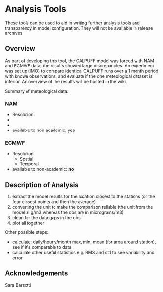 # Analysis Tools

These tools can be used to aid in writing further analysis tools and transparency in model configuration. They will not be available in release archives

## Overview

As part of developing this tool, the CALPUFF model was forced with NAM and ECMWF data, the results showed large discrepancies. An experiment was set up (IMO) to compare identical CALPUFF runs over a 1 month period with known observations, and evaluate if the one meteological dataset is inferior. An overview of the results will be hosted in the wiki.

Summary of meteological data:

### NAM

* Resolution:
 *
 *
* available to non academic: yes


### ECMWF

* Resolution
  * Spatial
  * Temporal
* available to non-academic: **no**

## Description of Analysis

1. extract the model results for the location closest to the stations (or the four closest points and then the average)
2. converting the unit to make the comparison reliable (the unit from the model al g/m3 whereas the obs are in micrograms/m3)
3. clean for the data gaps in the obs
4. plot all together

Other possible steps:

* calculate: daily/hourly/month max, min, mean (for area around station), see if it's comparable to data
* calculate other useful statistics e.g. RMS and std to see variability and error

## Acknowledgements

Sara Barsotti
